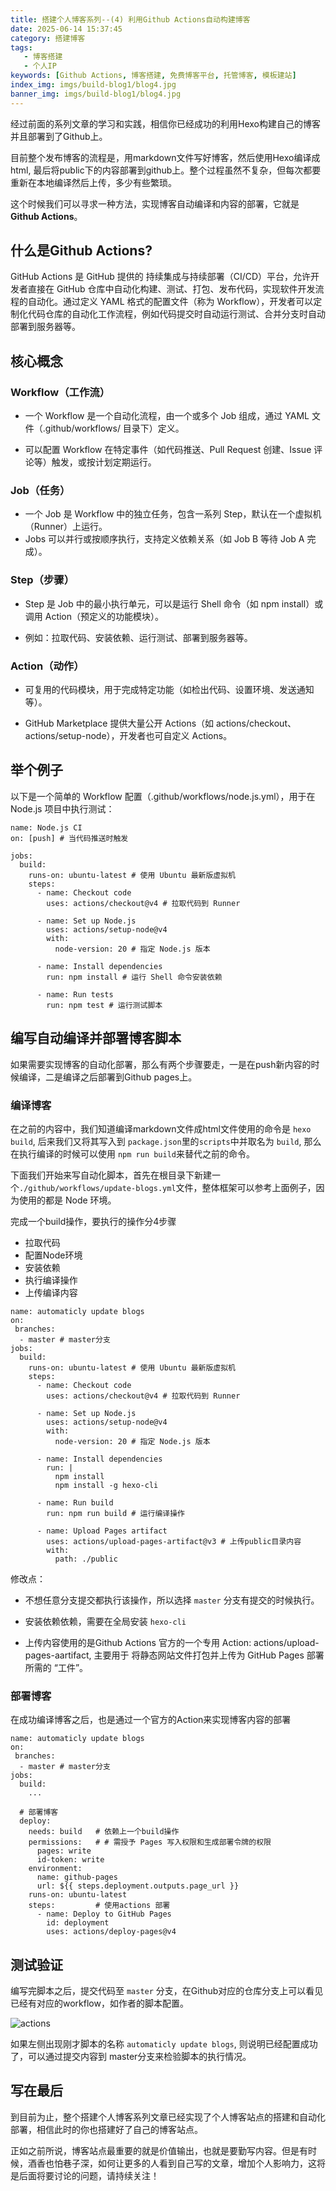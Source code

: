 ```yaml
---
title: 搭建个人博客系列--(4) 利用Github Actions自动构建博客
date: 2025-06-14 15:37:45
category: 搭建博客
tags: 
   - 博客搭建
   - 个人IP
keywords: [Github Actions, 博客搭建, 免费博客平台, 托管博客, 模板建站]
index_img: imgs/build-blog1/blog4.jpg
banner_img: imgs/build-blog1/blog4.jpg
---
```


经过前面的系列文章的学习和实践，相信你已经成功的利用Hexo构建自己的博客并且部署到了Github上。

目前整个发布博客的流程是，用markdown文件写好博客，然后使用Hexo编译成html, 最后将public下的内容部署到github上。整个过程虽然不复杂，但每次都要重新在本地编译然后上传，多少有些繁琐。

这个时候我们可以寻求一种方法，实现博客自动编译和内容的部署，它就是 **Github Actions**。

## 什么是Github Actions?

GitHub Actions 是 GitHub 提供的 持续集成与持续部署（CI/CD）平台，允许开发者直接在 GitHub 仓库中自动化构建、测试、打包、发布代码，实现软件开发流程的自动化。通过定义 YAML 格式的配置文件（称为 Workflow），开发者可以定制化代码仓库的自动化工作流程，例如代码提交时自动运行测试、合并分支时自动部署到服务器等。

## 核心概念

### Workflow（工作流）
- 一个 Workflow 是一个自动化流程，由一个或多个 Job 组成，通过 YAML 文件（.github/workflows/ 目录下）定义。

- 可以配置 Workflow 在特定事件（如代码推送、Pull Request 创建、Issue 评论等）触发，或按计划定期运行。

### Job（任务）

- 一个 Job 是 Workflow 中的独立任务，包含一系列 Step，默认在一个虚拟机（Runner）上运行。
- Jobs 可以并行或按顺序执行，支持定义依赖关系（如 Job B 等待 Job A 完成）。

### Step（步骤）

- Step 是 Job 中的最小执行单元，可以是运行 Shell 命令（如 npm install）或调用 Action（预定义的功能模块）。

- 例如：拉取代码、安装依赖、运行测试、部署到服务器等。

### Action（动作）

- 可复用的代码模块，用于完成特定功能（如检出代码、设置环境、发送通知等）。

- GitHub Marketplace 提供大量公开 Actions（如 actions/checkout、actions/setup-node），开发者也可自定义 Actions。

## 举个例子

以下是一个简单的 Workflow 配置（.github/workflows/node.js.yml），用于在 Node.js 项目中执行测试：

```
name: Node.js CI
on: [push] # 当代码推送时触发

jobs:
  build:
    runs-on: ubuntu-latest # 使用 Ubuntu 最新版虚拟机
    steps:
      - name: Checkout code
        uses: actions/checkout@v4 # 拉取代码到 Runner

      - name: Set up Node.js
        uses: actions/setup-node@v4
        with:
          node-version: 20 # 指定 Node.js 版本

      - name: Install dependencies
        run: npm install # 运行 Shell 命令安装依赖

      - name: Run tests
        run: npm test # 运行测试脚本
```

## 编写自动编译并部署博客脚本

如果需要实现博客的自动化部署，那么有两个步骤要走，一是在push新内容的时候编译，二是编译之后部署到Github pages上。

### 编译博客

在之前的内容中，我们知道编译markdown文件成html文件使用的命令是 `hexo build`, 后来我们又将其写入到 `package.json`里的`scripts`中并取名为 `build`, 那么在执行编译的时候可以使用 `npm run build`来替代之前的命令。

下面我们开始来写自动化脚本，首先在根目录下新建一个`./github/workflows/update-blogs.yml`文件，整体框架可以参考上面例子，因为使用的都是 Node 环境。

完成一个build操作，要执行的操作分4步骤
 - 拉取代码
 - 配置Node环境
 - 安装依赖
 - 执行编译操作
 - 上传编译内容
```
name: automaticly update blogs
on: 
 branches:
  - master # master分支
jobs:
  build:
    runs-on: ubuntu-latest # 使用 Ubuntu 最新版虚拟机
    steps:
      - name: Checkout code
        uses: actions/checkout@v4 # 拉取代码到 Runner

      - name: Set up Node.js
        uses: actions/setup-node@v4
        with:
          node-version: 20 # 指定 Node.js 版本

      - name: Install dependencies
        run: |
          npm install
          npm install -g hexo-cli

      - name: Run build
        run: npm run build # 运行编译操作
      
      - name: Upload Pages artifact
        uses: actions/upload-pages-artifact@v3 # 上传public目录内容
        with:
          path: ./public

```

修改点：

- 不想任意分支提交都执行该操作，所以选择  `master` 分支有提交的时候执行。

- 安装依赖依赖，需要在全局安装 `hexo-cli`

- 上传内容使用的是Github Actions 官方的一个专用 Action: actions/upload-pages-aartifact, 主要用于 将静态网站文件打包并上传为 GitHub Pages 部署所需的 “工件”。


### 部署博客

在成功编译博客之后，也是通过一个官方的Action来实现博客内容的部署

```
name: automaticly update blogs
on: 
 branches:
  - master # master分支
jobs:
  build:
    ...

  # 部署博客  
  deploy:
    needs: build   # 依赖上一个build操作
    permissions:   # # 需授予 Pages 写入权限和生成部署令牌的权限
      pages: write
      id-token: write
    environment:
      name: github-pages
      url: ${{ steps.deployment.outputs.page_url }}
    runs-on: ubuntu-latest
    steps:         # 使用actions 部署
      - name: Deploy to GitHub Pages
        id: deployment
        uses: actions/deploy-pages@v4

```

## 测试验证

编写完脚本之后，提交代码至 `master` 分支，在Github对应的仓库分支上可以看见已经有对应的workflow，如作者的脚本配置。

![actions](https://www.jvxiao.cn/imgs/build-blog4/actions.png)

如果左侧出现刚才脚本的名称 `automaticly update blogs`, 则说明已经配置成功了，可以通过提交内容到 master分支来检验脚本的执行情况。


## 写在最后

到目前为止，整个搭建个人博客系列文章已经实现了个人博客站点的搭建和自动化部署，相信此时的你也搭建好了自己的博客站点。

正如之前所说，博客站点最重要的就是价值输出，也就是要勤写内容。但是有时候，酒香也怕巷子深，如何让更多的人看到自己写的文章，增加个人影响力，这将是后面将要讨论的问题，请持续关注！